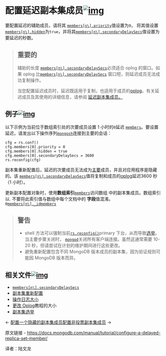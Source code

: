 # 配置延迟副本集成员[![img](https://www.mongodb.com/docs/manual/assets/link.svg)](https://www.mongodb.com/docs/manual/tutorial/configure-a-delayed-replica-set-member/#configure-a-delayed-replica-set-member)

要配置延迟的辅助成员，请将其 [`members[n\].priority`](https://www.mongodb.com/docs/manual/reference/replica-configuration/#mongodb-rsconf-rsconf.members-n-.priority)值设置为`0`， 将其值设置[`members[n\].hidden`](https://www.mongodb.com/docs/manual/reference/replica-configuration/#mongodb-rsconf-rsconf.members-n-.hidden)为`true`，并将其[`members[n\].secondaryDelaySecs`](https://www.mongodb.com/docs/manual/reference/replica-configuration/#mongodb-rsconf-rsconf.members-n-.secondaryDelaySecs)值设置为要延迟的秒数。

>## 重要的
>
>辅助的长度 [`members[n\].secondaryDelaySecs`](https://www.mongodb.com/docs/manual/reference/replica-configuration/#mongodb-rsconf-rsconf.members-n-.secondaryDelaySecs)必须适合 oplog 的窗口。如果 oplog 比[`members[n\].secondaryDelaySecs`](https://www.mongodb.com/docs/manual/reference/replica-configuration/#mongodb-rsconf-rsconf.members-n-.secondaryDelaySecs) 窗口短，则延迟成员无法成功复制操作。
>
>当您配置延迟成员时，延迟既适用于复制，也适用于成员的[oplog](https://www.mongodb.com/docs/manual/reference/glossary/#std-term-oplog)。有关延迟成员及其使用的详细信息，请参阅 [延迟副本集成员。](https://www.mongodb.com/docs/manual/core/replica-set-delayed-member/)



## 例子[![img](https://www.mongodb.com/docs/manual/assets/link.svg)](https://www.mongodb.com/docs/manual/tutorial/configure-a-delayed-replica-set-member/#example)

以下示例为当前位于数组索引处的次要成员设置 1 小时的`0`延迟 [`members`](https://www.mongodb.com/docs/manual/reference/replica-configuration/#mongodb-rsconf-rsconf.members)。要设置延迟，请发出以下操作序列[`mongosh`](https://www.mongodb.com/docs/mongodb-shell/#mongodb-binary-bin.mongosh)连接到主要的会话：

```
cfg = rs.conf()
cfg.members[0].priority = 0
cfg.members[0].hidden = true
cfg.members[0].secondaryDelaySecs = 3600
rs.reconfig(cfg)
```



副本集重新配置后，延迟的次要成员无法成为[主要](https://www.mongodb.com/docs/manual/reference/glossary/#std-term-primary)成员，并且对应用程序是隐藏的。该 [`members[n\].secondaryDelaySecs`](https://www.mongodb.com/docs/manual/reference/replica-configuration/#mongodb-rsconf-rsconf.members-n-.secondaryDelaySecs)值将复制和成员的[oplog](https://www.mongodb.com/docs/manual/reference/glossary/#std-term-oplog)延迟3600 秒（1 小时）。

更新副本配置对象时，使用**数组索引**[`members`](https://www.mongodb.com/docs/manual/reference/replica-configuration/#mongodb-rsconf-rsconf.members)访问数组 中的副本集成员。数组索引以. 不要将此索引值与数组中每个文档中的 **字段**值混淆。`0`[`members[n\]._id`](https://www.mongodb.com/docs/manual/reference/replica-configuration/#mongodb-rsconf-rsconf.members-n-._id)[`members`](https://www.mongodb.com/docs/manual/reference/replica-configuration/#mongodb-rsconf-rsconf.members)

>## 警告
>
>- shell 方法可以强制当前[`rs.reconfig()`](https://www.mongodb.com/docs/manual/reference/method/rs.reconfig/#mongodb-method-rs.reconfig)primary 下台，从而导致[选举](https://www.mongodb.com/docs/manual/core/replica-set-elections/#std-label-replica-set-elections)。当主要步骤关闭时， [`mongod`](https://www.mongodb.com/docs/manual/reference/program/mongod/#mongodb-binary-bin.mongod)关闭所有客户端连接。虽然这通常需要 10-20 秒，但请尝试在计划的维护期间进行这些更改。
>- 避免重新配置包含不同 MongoDB 版本成员的副本集，因为验证规则可能因 MongoDB 版本而异。

## 相关文件[![img](https://www.mongodb.com/docs/manual/assets/link.svg)](https://www.mongodb.com/docs/manual/tutorial/configure-a-delayed-replica-set-member/#related-documents)

- [`members[n\].secondaryDelaySecs`](https://www.mongodb.com/docs/manual/reference/replica-configuration/#mongodb-rsconf-rsconf.members-n-.secondaryDelaySecs)
- [副本集重新配置](https://www.mongodb.com/docs/manual/reference/method/rs.reconfig/#std-label-replica-set-reconfiguration-usage)
- [操作日志大小](https://www.mongodb.com/docs/manual/core/replica-set-oplog/#std-label-replica-set-oplog-sizing)
- [更改 Oplog](https://www.mongodb.com/docs/manual/tutorial/change-oplog-size/)教程的大小
- [副本集选举](https://www.mongodb.com/docs/manual/core/replica-set-elections/)

←  [配置一个隐藏的副本集成员](https://www.mongodb.com/docs/manual/tutorial/configure-a-hidden-replica-set-member/)[配置非投票副本集成员](https://www.mongodb.com/docs/manual/tutorial/configure-a-non-voting-replica-set-member/) →

原文链接 - https://docs.mongodb.com/manual/tutorial/configure-a-delayed-replica-set-member/ 

译者：陆文龙


